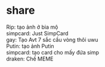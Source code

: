 # share
Rip: tạo ảnh ở bia mộ <br>
simpcard: Just SimpCard <br>
gay: Tạo Avt 7 sắc cầu vòng thôi uwu <br>
Putin: tạo ảnh Putin <br>
simpcard: tạo card cho mấy đứa simp <br>
draken: Chế MEME 

